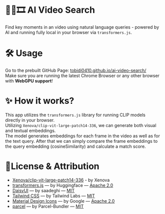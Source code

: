 # 🤖🔎🎞️ AI Video Search
Find key moments in an video using natural language queries - powered by AI and running fully local in your browser via `transformers.js`.

# 🛠 Usage
Go to the prebuilt GitHub Page: [tobidi0410.github.io/ai-video-search/](https://tobidi0410.github.io/ai-video-search/)   
Make sure you are running the latest Chrome Browser or any other browser with <b>WebGPU support</b>!  

# ✨ How it works?
This app utilizes the `transformers.js` library for running CLIP models directly in your browser.  
Utilizing `Xenova/clip-vit-large-patch14-336`, we can generate both visual and textual embeddings.  
The model generates embeddings for each frame in the video as well as for the text query. 
After that we can simply compare the frame embeddings to the query embedding (cosineSimilarity) and calculate a match score.  

# 📝License & Attribution
- [Xenova/clip-vit-large-patch14-336](https://huggingface.co/Xenova/clip-vit-large-patch14-336) - by Xenova
- [transformers.js](https://github.com/huggingface/transformers.js/) — by Huggingface — [Apache 2.0](https://www.apache.org/licenses/LICENSE-2.0)
- [DaisyUI](https://github.com/saadeghi/daisyui) — by saadeghi — [MIT](https://opensource.org/licenses/MIT)
- [Tailwind CSS](https://github.com/tailwindlabs/tailwindcss) — by Tailwind Labs — [MIT](https://opensource.org/licenses/MIT)
- [Material Design Icons](https://github.com/google/material-design-icons) — by Google — [Apache 2.0](https://www.apache.org/licenses/LICENSE-2.0)
- [parcel](https://github.com/parcel-bundler/parcel) — by Parcel-Bundler — [MIT](https://opensource.org/licenses/MIT)